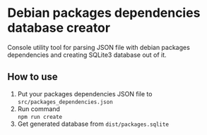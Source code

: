 # Debian packages dependencies database creator
Console utility tool for parsing JSON file with debian packages dependencies and creating SQLite3 database out of it.

## How to use

1. Put your packages dependencies JSON file to `src/packages_dependencies.json`
2. Run command   
   `npm run create`
3. Get generated database from `dist/packages.sqlite`

